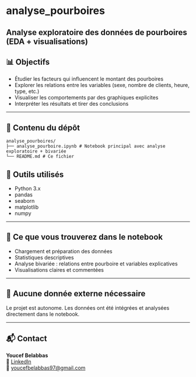 # analyse_pourboires
Analyse exploratoire des données de pourboires (EDA + visualisations)
---
## 📊 Objectifs

- Étudier les facteurs qui influencent le montant des pourboires
- Explorer les relations entre les variables (sexe, nombre de clients, heure, type, etc.)
- Visualiser les comportements par des graphiques explicites
- Interpréter les résultats et tirer des conclusions

---

## 📁 Contenu du dépôt
```
analyse_pourboires/
├── analyse_pourboire.ipynb # Notebook principal avec analyse exploratoire + bivariée
└── README.md # Ce fichier
```
## 🧠 Outils utilisés

- Python 3.x
- pandas
- seaborn
- matplotlib
- numpy

---

## 🧠 Ce que vous trouverez dans le notebook

- Chargement et préparation des données
- Statistiques descriptives
- Analyse bivariée : relations entre pourboire et variables explicatives
- Visualisations claires et commentées

---

## 🔁 Aucune donnée externe nécessaire

Le projet est autonome. Les données ont été intégrées et analysées directement dans le notebook.

---

## 📬 Contact

**Youcef Belabbas**  
🔗 [LinkedIn](https://www.linkedin.com/in/youcef-belabbas-83a86a259/)  
📩 youcefbelabbas97@gmail.com
